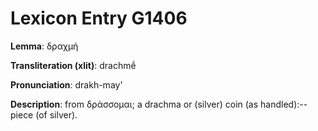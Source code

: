 # Lexicon Entry G1406

**Lemma**: δραχμή

**Transliteration (xlit)**: drachmḗ

**Pronunciation**: drakh-may'

**Description**:
from δράσσομαι; a drachma or (silver) coin (as handled):--piece (of silver).
